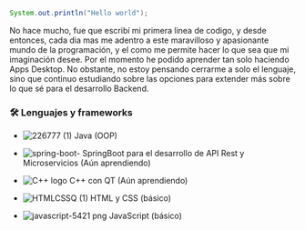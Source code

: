 ```Java
System.out.println("Hello world");
```
No hace mucho, fue que escribí mi primera linea de codigo, y desde entonces, cada dia mas me adentro a este maravilloso y apasionante mundo de la programación, y el como me permite hacer lo que sea que mi imaginación desee. Por el momento he podido aprender tan solo haciendo Apps Desktop. No obstante, no estoy pensando cerrarme a solo el lenguaje, sino que continuo estudiando sobre las opciones para extender más sobre lo que sé para el desarrollo Backend. 

### 🛠 Lenguajes y frameworks 

- ![226777 (1)](https://user-images.githubusercontent.com/114286961/215285345-1734feb6-2775-436d-9ded-58cb366eb510.png) Java (OOP)

- ![spring-boot-](https://user-images.githubusercontent.com/114286961/215282948-56d898f5-32af-4a16-999c-91b0a3b49827.png) SpringBoot para el desarrollo de API Rest y Microservicios (Aún aprendiendo)

- ![C++ logo](https://user-images.githubusercontent.com/114286961/215284363-d2ca337f-14e1-4474-a469-912b1c485b07.png) C++ con QT (Aún aprendiendo)

- ![HTMLCSSQ (1)](https://user-images.githubusercontent.com/114286961/215306718-7978e99b-6ad2-4636-9af1-7772a11419c0.png) HTML y CSS (básico)

- ![javascript-5421 png](https://user-images.githubusercontent.com/114286961/215306661-793b9c61-30b8-41c9-94bf-8a2a5d8c5fb3.png) JavaScript (básico)




